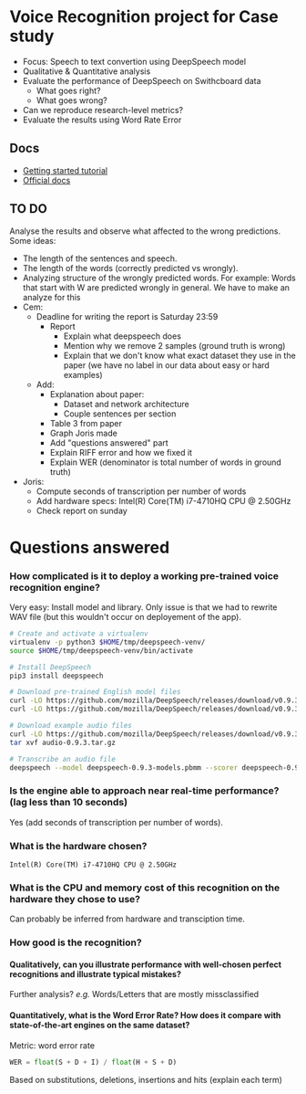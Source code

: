 # Voice Recognition project for Case study

- Focus: Speech to text convertion using DeepSpeech model
- Qualitative & Quantitative analysis
- Evaluate the performance of DeepSpeech on Swithcboard data
  - What goes right?
  - What goes wrong?
- Can we reproduce research-level metrics?
- Evaluate the results using Word Rate Error

## Docs

- [Getting started tutorial](https://www.slanglabs.in/blog/how-to-build-python-transcriber-using-mozilla-deepspeech)
- [Official docs](https://deepspeech.readthedocs.io/en/r0.9/)

## TO DO

Analyse the results and observe what affected to the wrong predictions. Some ideas:

- The length of the sentences and speech.
- The length of the words (correctly predicted vs wrongly).
- Analyzing structure of the wrongly predicted words. For example: Words that start with W are predicted wrongly in general. We have to make an analyze for this
- Cem:
  - Deadline for writing the report is Saturday 23:59
    - Report
        - Explain what deepspeech does
        - Mention why we remove 2 samples (ground truth is wrong)
        - Explain that we don't know what exact dataset they use in the paper (we have no label in our data about easy or hard examples)
  - Add:
    - Explanation about paper:
      - Dataset and network architecture
      - Couple sentences per section
    - Table 3 from paper
    - Graph Joris made
    - Add "questions answered" part
    - Explain RIFF error and how we fixed it
    - Explain WER (denominator is total number of words in ground truth)
- Joris:
    - Compute seconds of transcription per number of words
    - Add hardware specs: Intel(R) Core(TM) i7-4710HQ CPU @ 2.50GHz
    - Check report on sunday


# Questions answered

### How complicated is it to deploy a working pre-trained voice recognition engine?
Very easy: Install model and library. Only issue is that we had to rewrite WAV file (but this wouldn't occur on deployement of the app).

```bash
# Create and activate a virtualenv
virtualenv -p python3 $HOME/tmp/deepspeech-venv/
source $HOME/tmp/deepspeech-venv/bin/activate

# Install DeepSpeech
pip3 install deepspeech

# Download pre-trained English model files
curl -LO https://github.com/mozilla/DeepSpeech/releases/download/v0.9.3/deepspeech-0.9.3-models.pbmm
curl -LO https://github.com/mozilla/DeepSpeech/releases/download/v0.9.3/deepspeech-0.9.3-models.scorer

# Download example audio files
curl -LO https://github.com/mozilla/DeepSpeech/releases/download/v0.9.3/audio-0.9.3.tar.gz
tar xvf audio-0.9.3.tar.gz

# Transcribe an audio file
deepspeech --model deepspeech-0.9.3-models.pbmm --scorer deepspeech-0.9.3-models.scorer --audio audio/2830-3980-0043.wav
```

### Is the engine able to approach near real-time performance? (lag less than 10 seconds)
Yes (add seconds of transcription per number of words).

### What is the hardware chosen?
`Intel(R) Core(TM) i7-4710HQ CPU @ 2.50GHz`

### What is the CPU and memory cost of this recognition on the hardware they chose to use?
Can probably be inferred from hardware and transciption time.

### How good is the recognition?

#### Qualitatively, can you illustrate performance with well-chosen perfect recognitions and illustrate typical mistakes?
Further analysis? *e.g.* Words/Letters that are mostly missclassified

#### Quantitatively, what is the Word Error Rate? How does it compare with state-of-the-art engines on the same dataset?
Metric: word error rate
```python
WER = float(S + D + I) / float(H + S + D)
```
Based on substitutions, deletions, insertions and hits (explain each term)
